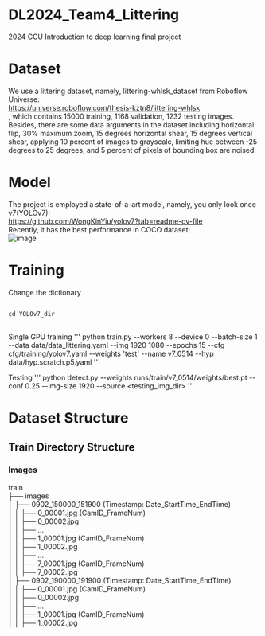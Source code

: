 # DL2024_Team4_Littering
2024 CCU Introduction to deep learning final project

# Dataset
We use a littering dataset, namely, littering-whlsk_dataset from Roboflow Universe:  
https://universe.roboflow.com/thesis-kztn8/littering-whlsk  
, which contains 15000 training, 1168 validation, 1232 testing images.  
Besides, there are some data arguments in the dataset including horizontal flip, 30% maximum zoom, 15 degrees horizontal   shear,  15 degrees vertical shear, applying 10 percent of images to grayscale, limiting hue between -25 degrees to 25 degrees,   and 5 percent of pixels of bounding box are noised.

# Model
The project is employed a state-of-a-art model, namely, you only look once v7(YOLOv7):  
https://github.com/WongKinYiu/yolov7?tab=readme-ov-file  
Recently, it has the best performance in COCO dataset:  
![image](https://raw.githubusercontent.com/WongKinYiu/yolov7/main/figure/performance.png)  



# Training
Change the dictionary
<pre>
<code>
cd YOLOv7_dir
</code>
</pre>

Single GPU training
'''
python train.py --workers 8 --device 0 --batch-size 1 --data data/data_littering.yaml --img 1920 1080 --epochs 15 --cfg cfg/training/yolov7.yaml --weights 'test' --name v7_0514 --hyp data/hyp.scratch.p5.yaml
'''

Testing
'''
python detect.py --weights runs/train/v7_0514/weights/best.pt --conf 0.25 --img-size 1920 --source <testing_img_dir>
'''

# Dataset Structure

## Train Directory Structure

### Images
train  
├── images  
│ ├── 0902_150000_151900 (Timestamp: Date_StartTime_EndTime)  
│ │ ├── 0_00001.jpg (CamID_FrameNum)  
│ │ ├── 0_00002.jpg  
│ │ ├── ...  
│ │ ├── 1_00001.jpg (CamID_FrameNum)  
│ │ ├── 1_00002.jpg  
│ │ ├── ...  
│ │ ├── 7_00001.jpg (CamID_FrameNum)  
│ │ ├── 7_00002.jpg  
│ ├── 0902_190000_191900 (Timestamp: Date_StartTime_EndTime)  
│ │ ├── 0_00001.jpg (CamID_FrameNum)  
│ │ ├── 0_00002.jpg  
│ │ ├── ...  
│ │ ├── 1_00001.jpg (CamID_FrameNum)  
│ │ ├── 1_00002.jpg  
